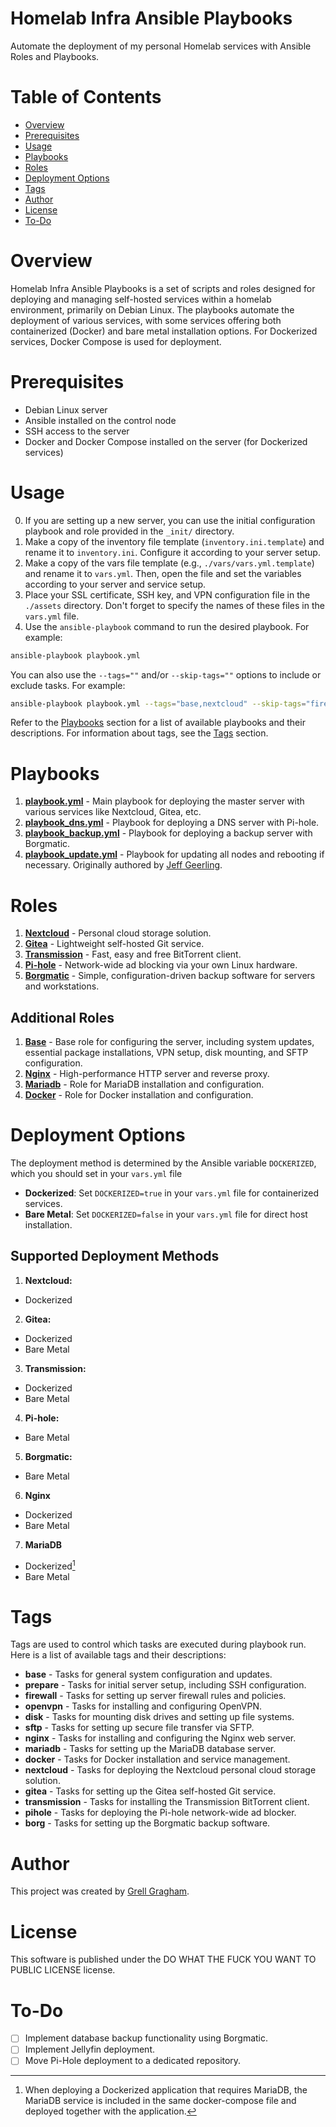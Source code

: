 # Homelab Infra Ansible Playbooks
Automate the deployment of my personal Homelab services with Ansible Roles and Playbooks.

# Table of Contents
- [Overview](#overview)
- [Prerequisites](#prerequisites)
- [Usage](#usage)
- [Playbooks](#playbooks)
- [Roles](#roles)
- [Deployment Options](#deployment-options)
- [Tags](#tags)
- [Author](#author)
- [License](#license)
- [To-Do](#to-do)

# Overview
Homelab Infra Ansible Playbooks is a set of scripts and roles designed for deploying and managing self-hosted services within a homelab environment, primarily on Debian Linux. The playbooks automate the deployment of various services, with some services offering both containerized (Docker) and bare metal installation options. For Dockerized services, Docker Compose is used for deployment.

# Prerequisites
* Debian Linux server
* Ansible installed on the control node
* SSH access to the server
* Docker and Docker Compose installed on the server (for Dockerized services)

# Usage
0. If you are setting up a new server, you can use the initial configuration playbook and role provided in the `_init/` directory.
1. Make a copy of the inventory file template (`inventory.ini.template`) and rename it to `inventory.ini`. Configure it according to your server setup.
2. Make a copy of the vars file template (e.g., `./vars/vars.yml.template`) and rename it to `vars.yml`. Then, open the file and set the variables according to your server and service setup.
3. Place your SSL certificate, SSH key, and VPN configuration file in the `./assets` directory. Don't forget to specify the names of these files in the `vars.yml` file.
4. Use the `ansible-playbook` command to run the desired playbook. For example:
```bash
ansible-playbook playbook.yml
```
You can also use the `--tags=""` and/or `--skip-tags=""` options to include or exclude tasks. For example:
```bash
ansible-playbook playbook.yml --tags="base,nextcloud" --skip-tags="firewall"
```
Refer to the [Playbooks](#playbooks) section for a list of available playbooks and their descriptions. For information about tags, see the [Tags](#tags) section.

# Playbooks
1. [**playbook.yml**](./playbook.yml) - Main playbook for deploying the master server with various services like Nextcloud, Gitea, etc.
2. [**playbook_dns.yml**](./playbook_dns.yml) - Playbook for deploying a DNS server with Pi-hole.
3. [**playbook_backup.yml**](./playbook_backup.yml) - Playbook for deploying a backup server with Borgmatic.
4. [**playbook_update.yml**](./playbook_update.yml) - Playbook for updating all nodes and rebooting if necessary. Originally authored by [Jeff Geerling](https://github.com/geerlingguy/pi-cluster/blob/master/upgrade.yml).

# Roles
1. [**Nextcloud**](./roles/nextcloud/README.md) - Personal cloud storage solution.
2. [**Gitea**](./roles/gitea/README.md) - Lightweight self-hosted Git service.
3. [**Transmission**](./roles/transmission/README.md) - Fast, easy and free BitTorrent client.
4. [**Pi-hole**](./roles/pihole/README.md) - Network-wide ad blocking via your own Linux hardware.
5. [**Borgmatic**](./roles/borg/README.md) - Simple, configuration-driven backup software for servers and workstations.

## Additional Roles
1. [**Base**](./roles/base/README.md) - Base role for configuring the server, including system updates, essential package installations, VPN setup, disk mounting, and SFTP configuration.
2. [**Nginx**](./roles/nginx/README.md) - High-performance HTTP server and reverse proxy.
3. [**Mariadb**](./roles/mariadb/README.md) - Role for MariaDB installation and configuration.
4. [**Docker**](./roles/docker/README.md) - Role for Docker installation and configuration.

# Deployment Options
The deployment method is determined by the Ansible variable `DOCKERIZED`, which you should set in your `vars.yml` file
* **Dockerized**: Set `DOCKERIZED=true` in your `vars.yml` file for containerized services.
* **Bare Metal**: Set `DOCKERIZED=false` in your `vars.yml` file for direct host installation.

## Supported Deployment Methods
1. **Nextcloud:**
* Dockerized
2. **Gitea:**
* Dockerized
* Bare Metal
3. **Transmission:**
* Dockerized
* Bare Metal
4. **Pi-hole:**
* Bare Metal
5. **Borgmatic:**
* Bare Metal
6. **Nginx**
* Dockerized
* Bare Metal
7. **MariaDB**
* Dockerized[^1]
* Bare Metal

[^1]: When deploying a Dockerized application that requires MariaDB, the MariaDB service is included in the same docker-compose file and deployed together with the application.

# Tags
Tags are used to control which tasks are executed during playbook run. Here is a list of available tags and their descriptions:
* **base** - Tasks for general system configuration and updates.
* **prepare** - Tasks for initial server setup, including SSH configuration.
* **firewall** - Tasks for setting up server firewall rules and policies.
* **openvpn** - Tasks for installing and configuring OpenVPN.
* **disk** - Tasks for mounting disk drives and setting up file systems.
* **sftp** - Tasks for setting up secure file transfer via SFTP.
* **nginx** - Tasks for installing and configuring the Nginx web server.
* **mariadb** - Tasks for setting up the MariaDB database server.
* **docker** - Tasks for Docker installation and service management.
* **nextcloud** - Tasks for deploying the Nextcloud personal cloud storage solution.
* **gitea** - Tasks for setting up the Gitea self-hosted Git service.
* **transmission** - Tasks for installing the Transmission BitTorrent client.
* **pihole** - Tasks for deploying the Pi-hole network-wide ad blocker.
* **borg** - Tasks for setting up the Borgmatic backup software.

# Author
This project was created by [Grell Gragham](https://github.com/ggragham).

# License
This software is published under the DO WHAT THE FUCK YOU WANT TO PUBLIC LICENSE license.

# To-Do
- [ ] Implement database backup functionality using Borgmatic.
- [ ] Implement Jellyfin deployment.
- [ ] Move Pi-Hole deployment to a dedicated repository.
